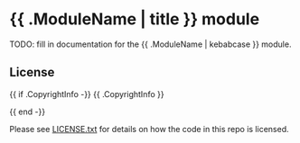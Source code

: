 # {{ .ModuleName | title }} module

TODO: fill in documentation for the {{ .ModuleName | kebabcase }} module.

## License

{{ if .CopyrightInfo -}}
{{ .CopyrightInfo }}

{{ end -}}

Please see [LICENSE.txt](LICENSE.txt) for details on how the code in this repo is licensed.